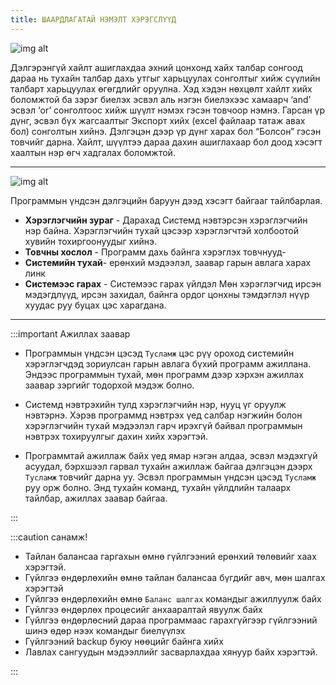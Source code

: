 ```yaml
---
title: ШААРДЛАГАТАЙ НЭМЭЛТ ХЭРЭГСЛҮҮД 
---
```


![img alt](/img/image61.png)

Дэлгэрэнгүй хайлт ашиглахдаа эхний цонхонд хайх талбар сонгоод дараа нь тухайн талбар дахь утгыг харьцуулах сонголтыг хийж сүүлийн талбарт харьцуулах өгөгдлийг оруулна. Хэд хэдэн нөхцөлт хайлт хийх боломжтой ба зэрэг биелэх эсвэл аль нэгэн биелэхээс хамаарч ‘and’ эсвэл ‘or’ сонголтоос хийж шүүлт нэмэх гэсэн товчоор нэмнэ. Гарсан үр дүнг, эсвэл бүх жагсаалтыг Экспорт хийх (excel файлаар татаж авах бол) сонголтын хийнэ.  Дэлгэцэн дээр үр дүнг харах бол “Болсон” гэсэн товчийг дарна. Хайлт, шүүлтээ дараа дахин ашиглахаар бол доод хэсэгт хаалтын нэр өгч хадгалах боломжтой. 

---

![img alt](/img/image62.png)

Программын үндсэн дэлгэцийн баруун дээд хэсэгт байгааг тайлбарлая.
- **Хэрэглэгчийн зураг** - Дарахад Системд нэвтэрсэн хэрэглэгчийн нэр байна. Хэрэглэгчийн тухай цэсээр хэрэглэгчтэй холбоотой хувийн тохиргоонуудыг хийнэ. 
- **Товчны хослол** - Программ дахь байнга хэрэглэх товчнууд- 
- **Системийн тухай**- ерөнхий мэдээлэл, заавар гарын авлага харах линк
- **Системээс гарах** - Системээс гарах үйлдэл
Мөн хэрэглэгчид ирсэн мэдэгдлүүд, ирсэн захидал, байнга ордог цонхны тэмдэглэл нүүр хуудас руу буцах цэс харагдана. 

---

:::important Ажиллах заавар 

- Программын үндсэн цэсэд  `Тусламж` цэс рүү ороход системийн хэрэглэгчдэд зориулсан гарын авлага бүхий программ ажиллана. Эндээс программын тухай, мөн программ дээр хэрхэн ажиллах заавар зэргийг тодорхой мэдэж болно. 

- Системд нэвтрэхийн тулд хэрэглэгчийн нэр, нууц үг оруулж нэвтэрнэ. Хэрэв программд нэвтрэх үед салбар нэгжийн болон хэрэглэгчийн тухай мэдээлэл гарч ирэхгүй байвал программын нэвтрэх тохируулгыг дахин хийх хэрэгтэй.

- Программтай ажиллаж байх үед ямар нэгэн алдаа, эсвэл мэдэхгүй асуудал, бэрхшээл гарвал тухайн ажиллаж байгаа дэлгэцэн дээрх `Тусламж` товчийг дарна уу. Эсвэл программын үндсэн цэсэд  `Тусламж` руу орж болно. Энд тухайн команд, тухайн үйлдлийн талаарх тайлбар, ажиллах заавар байгаа.

:::

:::caution санамж! 

-	Тайлан балансаа гаргахын өмнө гүйлгээний ерөнхий төлөвийг хаах хэрэгтэй.
-	Гүйлгээ өндөрлөхийн өмнө тайлан балансаа бүгдийг авч, мөн шалгах хэрэгтэй
-	Гүйлгээ өндөрлөхийн өмнө `Баланс шалгах` командыг ажиллуулж байх
-	Гүйлгээ өндөрлөх процесийг анхааралтай явуулж байх 
-	Гүйлгээ өндөрлөсний дараа программаас гарахгүйгээр гүйлгээний шинэ өдөр нээх командыг биелүүлэх
-	Гүйлгээний backup буюу нөөцийг байнга хийх
-	Лавлах сангуудын мэдээллийг засварлахдаа хянуур байх хэрэгтэй.

:::